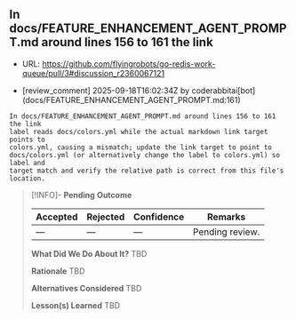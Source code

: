 ## In docs/FEATURE_ENHANCEMENT_AGENT_PROMPT.md around lines 156 to 161 the link

- URL: https://github.com/flyingrobots/go-redis-work-queue/pull/3#discussion_r2360067121

- [review_comment] 2025-09-18T16:02:34Z by coderabbitai[bot] (docs/FEATURE_ENHANCEMENT_AGENT_PROMPT.md:161)

```text
In docs/FEATURE_ENHANCEMENT_AGENT_PROMPT.md around lines 156 to 161 the link
label reads docs/colors.yml while the actual markdown link target points to
colors.yml, causing a mismatch; update the link target to point to
docs/colors.yml (or alternatively change the label to colors.yml) so label and
target match and verify the relative path is correct from this file's location.
```

> [!INFO]- **Pending**
> **Outcome**
> 
> | Accepted | Rejected | Confidence | Remarks |
> |----------|----------|------------|---------|
> | — | — | — | Pending review. |
>
> **What Did We Do About It?**
> TBD
>
> **Rationale**
> TBD
>
> **Alternatives Considered**
> TBD
>
> **Lesson(s) Learned**
> TBD
